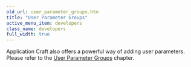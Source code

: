 ```yaml
---
old_url: user_parameter_groups.htm
title: "User Parameter Groups"
active_menu_item: developers
class_name: developers
full_width: true
---
```



Application Craft also offers a powerful way of adding user parameters. Please refer to the [User Parameter Groups](/developers/documentation/product-guide/the-console/console-tabs/more/account-variables/user-parameters/) chapter.

